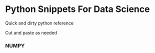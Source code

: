 # Python Snippets For Data Science
Quick and dirty python reference

Cut and paste as needed


### NUMPY
```python

```